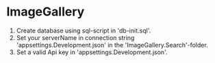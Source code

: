 # ImageGallery
1. Create database using sql-script in 'db-init.sql'.
2. Set your serverName in connection string 'appsettings.Development.json' in the 'ImageGallery.Search'-folder.
3. Set a valid Api key in 'appsettings.Development.json'.